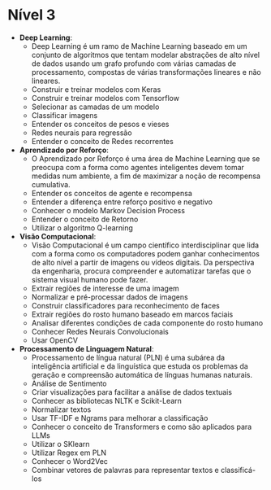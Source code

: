 # Nível 3

- **Deep Learning**:
    - Deep Learning é um ramo de Machine Learning baseado em um conjunto de algoritmos que tentam modelar abstrações de alto nível de dados usando um grafo profundo com várias camadas de processamento, compostas de várias transformações lineares e não lineares.
    - Construir e treinar modelos com Keras
    - Construir e treinar modelos com Tensorflow
    - Selecionar as camadas de um modelo
    - Classificar imagens
    - Entender os conceitos de pesos e vieses
    - Redes neurais para regressão
    - Entender o conceito de Redes recorrentes
- **Aprendizado por Reforço**:
    - O Aprendizado por Reforço é uma área de Machine Learning que se preocupa com a forma como agentes inteligentes devem tomar medidas num ambiente, a fim de maximizar a noção de recompensa cumulativa.
    - Entender os conceitos de agente e recompensa
    - Entender a diferença entre reforço positivo e negativo
    - Conhecer o modelo Markov Decision Process
    - Entender o conceito de Retorno
    - Utilizar o algoritmo Q-learning
- **Visão Computacional**:
    - Visão Computacional é um campo científico interdisciplinar que lida com a forma como os computadores podem ganhar conhecimentos de alto nível a partir de imagens ou vídeos digitais. Da perspectiva da engenharia, procura compreender e automatizar tarefas que o sistema visual humano pode fazer.
    - Extrair regiões de interesse de uma imagem
    - Normalizar e pré-processar dados de imagens
    - Construir classificadores para reconhecimento de faces
    - Extrair regiões do rosto humano baseado em marcos faciais
    - Analisar diferentes condições de cada componente do rosto humano
    - Conhecer Redes Neurais Convolucionais
    - Usar OpenCV
- **Processamento de Linguagem Natural**:
    - Processamento de língua natural (PLN) é uma subárea da inteligência artificial e da linguística que estuda os problemas da geração e compreensão automática de línguas humanas naturais.
    - Análise de Sentimento
    - Criar visualizações para facilitar a análise de dados textuais
    - Conhecer as bibliotecas NLTK e Scikit-Learn
    - Normalizar textos
    - Usar TF-IDF e Ngrams para melhorar a classificação
    - Conhecer o conceito de Transformers e como são aplicados para LLMs
    - Utilizar o SKlearn
    - Utilizar Regex em PLN
    - Conhecer o Word2Vec
    - Combinar vetores de palavras para representar textos e classificá-los